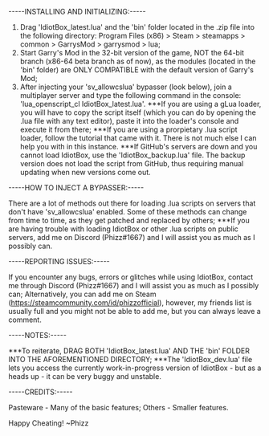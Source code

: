 -----INSTALLING AND INITIALIZING:-----

1. Drag 'IdiotBox_latest.lua' and the 'bin' folder located in the .zip file into the following directory: Program Files (x86) > Steam > steamapps > common > GarrysMod > garrysmod > lua;
2. Start Garry's Mod in the 32-bit version of the game, NOT the 64-bit branch (x86-64 beta branch as of now), as the modules (located in the 'bin' folder) are ONLY COMPATIBLE with the default version of Garry's Mod;
3. After injecting your 'sv_allowcslua' bypasser (look below), join a multiplayer server and type the following command in the console: 'lua_openscript_cl IdiotBox_latest.lua'.
***If you are using a gLua loader, you will have to copy the script itself (which you can do by opening the .lua file with any text editor), paste it into the loader's console and execute it from there;
***If you are using a prorpietary .lua script loader, follow the tutorial that came with it. There is not much else I can help you with in this instance.
***If GitHub's servers are down and you cannot load IdiotBox, use the 'IdiotBox_backup.lua' file. The backup version does not load the script from GitHub, thus requiring manual updating when new versions come out.

-----HOW TO INJECT A BYPASSER:-----

There are a lot of methods out there for loading .lua scripts on servers that don't have 'sv_allowcslua' enabled. Some of these methods can change from time to time, as they get patched and replaced by others;
***If you are having trouble with loading IdiotBox or other .lua scripts on public servers, add me on Discord (Phizz#1667) and I will assist you as much as I possibly can.

-----REPORTING ISSUES:-----

If you encounter any bugs, errors or glitches while using IdiotBox, contact me through Discord (Phizz#1667) and I will assist you as much as I possibly can;
Alternatively, you can add me on Steam (https://steamcommunity.com/id/phizzofficial), however, my friends list is usually full and you might not be able to add me, but you can always leave a comment.

-----NOTES:-----

***To reiterate, DRAG BOTH 'IdiotBox_latest.lua' AND THE 'bin' FOLDER INTO THE AFOREMENTIONED DIRECTORY;
***The 'IdiotBox_dev.lua' file lets you access the currently work-in-progress version of IdiotBox - but as a heads up - it can be very buggy and unstable.

-----CREDITS:-----

Pasteware - Many of the basic features;
Others - Smaller features.

Happy Cheating!
   ~Phizz
